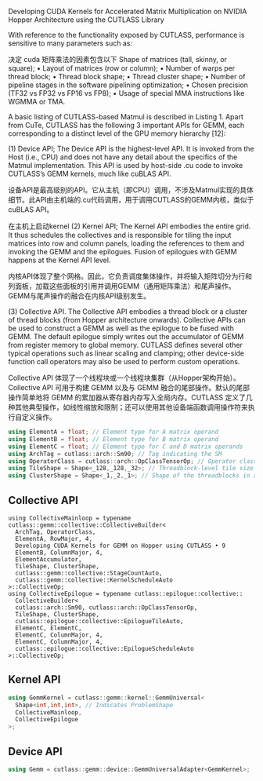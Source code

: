 Developing CUDA Kernels for Accelerated Matrix Multiplication on NVIDIA Hopper Architecture using the CUTLASS Library

With reference to the functionality exposed by CUTLASS, performance is sensitive to many parameters such as:

决定 cuda 矩阵乘法的因素包含以下
  Shape of matrices (tall, skinny, or square);
• Layout of matrices (row or column);
• Number of warps per thread block;
• Thread block shape;
• Thread cluster shape;
• Number of pipeline stages in the software pipelining optimization;
• Chosen precision (TF32 vs FP32 vs FP16 vs FP8);
• Usage of special MMA instructions like WGMMA or TMA.
  
A basic listing of CUTLASS-based Matmul is described in Listing 1. Apart from CuTe, CUTLASS has the
following 3 important APIs for GEMM, each corresponding to a distinct level of the GPU memory hierarchy [12]:

(1) Device API;
The Device API is the highest-level API. It is invoked from the Host (i.e., CPU) and does not have any detail
about the specifics of the Matmul implementation. This API is used by host-side .cu code to invoke CUTLASS’s
GEMM kernels, much like cuBLAS API.

设备API是最高级别的API。它从主机（即CPU）调用，不涉及Matmul实现的具体细节。此API由主机端的.cu代码调用，用于调用CUTLASS的GEMM内核，类似于cuBLAS API。

在主机上启动kernel
(2) Kernel API;
The Kernel API embodies the entire grid. It thus schedules the collectives and is responsible for tiling the input
matrices into row and column panels, loading the references to them and invoking the GEMM and the epilogues.
Fusion of epilogues with GEMM happens at the Kernel API level.

内核API体现了整个网格。因此，它负责调度集体操作，并将输入矩阵切分为行和列面板，加载这些面板的引用并调用GEMM（通用矩阵乘法）和尾声操作。GEMM与尾声操作的融合在内核API级别发生。

(3) Collective API.
The Collective API embodies a thread block or a cluster of thread blocks (from Hopper architecture onwards).
Collective APIs can be used to construct a GEMM as well as the epilogue to be fused with GEMM. The default
epilogue simply writes out the accumulator of GEMM from register memory to global memory. CUTLASS defines
several other typical operations such as linear scaling and clamping; other device-side function call operators
may also be used to perform custom operations.

Collective API 体现了一个线程块或一个线程块集群（从Hopper架构开始）。Collective API 可用于构建 GEMM 以及与 GEMM 融合的尾部操作。默认的尾部操作简单地将 GEMM 的累加器从寄存器内存写入全局内存。CUTLASS 定义了几种其他典型操作，如线性缩放和限制；还可以使用其他设备端函数调用操作符来执行自定义操作。


```c++
using ElementA = float; // Element type for A matrix operand
using ElementB = float; // Element type for B matrix operand
using ElementC = float; // Element type for C and D matrix operands
using ArchTag = cutlass::arch::Sm90; // Tag indicating the SM
using OperatorClass = cutlass::arch::OpClassTensorOp; // Operator class tag
using TileShape = Shape<_128,_128,_32>; // Threadblock-level tile size
using ClusterShape = Shape<_1,_2,_1>; // Shape of the threadblocks in a cluster
```
## Collective API
```
using CollectiveMainloop = typename cutlass::gemm::collective::CollectiveBuilder<
  ArchTag, OperatorClass,
  ElementA, RowMajor, 4,
  Developing CUDA Kernels for GEMM on Hopper using CUTLASS • 9
  ElementB, ColumnMajor, 4,
  ElementAccumulator,
  TileShape, ClusterShape,
  cutlass::gemm::collective::StageCountAuto,
  cutlass::gemm::collective::KernelScheduleAuto
>::CollectiveOp;
using CollectiveEpilogue = typename cutlass::epilogue::collective::
  CollectiveBuilder<
  cutlass::arch::Sm90, cutlass::arch::OpClassTensorOp,
  TileShape, ClusterShape,
  cutlass::epilogue::collective::EpilogueTileAuto,
  ElementC, ElementC,
  ElementC, ColumnMajor, 4,
  ElementC, ColumnMajor, 4,
  cutlass::epilogue::collective::EpilogueScheduleAuto
>::CollectiveOp;
```
## Kernel API
```c++
using GemmKernel = cutlass::gemm::kernel::GemmUniversal<
  Shape<int,int,int>, // Indicates ProblemShape
  CollectiveMainloop,
  CollectiveEpilogue
>;
```
## Device API
```c++
using Gemm = cutlass::gemm::device::GemmUniversalAdapter<GemmKernel>;
```
